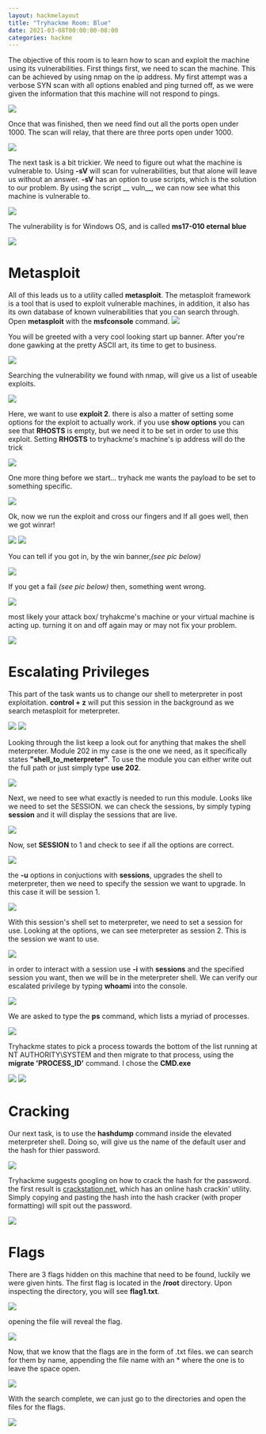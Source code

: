 ```yaml
---
layout: hackmelayout
title: "Tryhackme Room: Blue"
date: 2021-03-08T00:00:00-08:00
categories: hackme
---
```


The objective of this room is to learn how to scan and exploit the machine using its vulnerabilities. First things first, we need to scan the machine. This can be achieved by using nmap on the ip address. My first attempt was a verbose SYN scan with all options enabled and ping turned off, as we were given the information that this machine will not respond to pings.

<img src="https://clamshatter.github.io/assets/blue1.png">

Once that was finished, then we need find out all the ports open under 1000. The scan will relay, that there are three ports open under 1000.

<img src="https://clamshatter.github.io/assets/blue2.png">

The next task is a bit trickier. We need to figure out what the machine is vulnerable to. Using __-sV__ will scan for vulnerabilities, but that alone will leave us without an answer. __-sV__ has an option to use scripts, which is the solution to our problem. By using the script __ vuln__, we can now see what this machine is vulnerable to.

<img src="https://clamshatter.github.io/assets/blue4.png">

The vulnerability is for Windows OS, and is called __ms17-010 eternal blue__

<img src="https://clamshatter.github.io/assets/blue5.png">

<h1> Metasploit</h1>

All of this leads us to a utility called __metasploit__. The metasploit framework is a tool that is used to exploit vulnerable machines, in addition, it also has its own database of known vulnerabilities that you can search through. 
Open __metasploit__ with the __msfconsole__ command.
<img src="https://clamshatter.github.io/assets/blue6.png">

You will be greeted with a very cool looking start up banner. After you're done gawking at the pretty ASCII art, its time to get to business.

<img src="https://clamshatter.github.io/assets/blue7.png">

 Searching the vulnerability we found with nmap, will give us a list of useable exploits.

<img src="https://clamshatter.github.io/assets/blue8.png">

Here, we want to use __exploit 2__. there is also a matter of setting some options for the exploit to actually work. if you use __show options__ you can see that __RHOSTS__ is empty, but we need it to be set in order to use this exploit. Setting __RHOSTS__ to tryhackme's machine's ip address will do the trick

<img src="https://clamshatter.github.io/assets/blue11.png">

One more thing before we start... tryhack me wants the payload to be set to something specific.

<img src="https://clamshatter.github.io/assets/blue10.png">

Ok, now we run the exploit and cross our fingers and If all goes well, then we got winrar!

<img src="https://clamshatter.github.io/assets/winrar.gif">

<img src="https://clamshatter.github.io/assets/blue122.png">

You can tell if you got in, by the win banner,_(see pic below)_

<img src="https://clamshatter.github.io/assets/blue14.png">

If you get a fail _(see pic below)_ then, something went wrong.

<img src="https://clamshatter.github.io/assets/blue13.png">

most likely your attack box/ tryhakcme's machine or your virtual machine is acting up. turning it on and off again may or may not fix your problem.

<img src="https://clamshatter.github.io/assets/onoffagain.gif">

<h1> Escalating Privileges</h1>

This part of the task wants us to change our shell to meterpreter in post exploitation. __control + z__ will put this session in the background as we search metasploit for meterpreter.

<img src="https://clamshatter.github.io/assets/blue16.png">
<img src="https://clamshatter.github.io/assets/blue17.png">

Looking through the list keep a look out for anything that makes the shell meterpreter. Module 202 in my case is the one we need, as it specifically states __"shell_to_meterpreter"__. To use the module you can either write out the full path or just simply type __use 202__. 

<img src="https://clamshatter.github.io/assets/blue18.png">

Next, we need to see what exactly is needed to run this module. Looks like we need to set the SESSION. we can check the sessions, by simply typing __session__ and it will display the sessions that are live.

<img src="https://clamshatter.github.io/assets/blue19.png">

Now, set __SESSION__ to 1 and check to see if all the options are correct.

<img src="https://clamshatter.github.io/assets/blue20.png">

the __-u__ options in conjuctions with __sessions__, upgrades the shell to meterpreter, then we need to specify the session we want to upgrade. In this case it will be session 1.

<img src="https://clamshatter.github.io/assets/blue21.png">

With this session's shell set to meterpreter, we need to set a session for use. Looking at the options, we can see meterpreter as session 2. This is the session we want to use.

<img src="https://clamshatter.github.io/assets/blue22.png">

in order to interact with a session use __-i__ with __sessions__ and the specified session you want, then we will be in the meterpreter shell. We can verify our escalated privilege by typing __whoami__ into the console.

<img src="https://clamshatter.github.io/assets/blue15.png">

We are asked to type the __ps__ command, which lists a myriad of processes.  

<img src="https://clamshatter.github.io/assets/blue23.png">

Tryhackme states to pick a process towards the bottom of the list running at NT AUTHORITY\SYSTEM and then migrate to that process, using the __migrate 'PROCESS_ID'__ command. I chose the __CMD.exe__

<img src="https://clamshatter.github.io/assets/blue24.png">

<img src="https://clamshatter.github.io/assets/blue25.png">

<h1>Cracking</h1>

Our next task, is to use the __hashdump__ command inside the elevated meterpreter shell. Doing so, will give us the name of the default user and the hash for thier password.

<img src="https://clamshatter.github.io/assets/blue26.png">

Tryhackme suggests googling on how to crack the hash for the password. the first result is [crackstation.net](https://crackstation.net), which has an online hash crackin' utility. Simply copying and pasting the hash into the hash cracker (with proper formatting) will spit out the password.

<img src="https://clamshatter.github.io/assets/blue27.png">

<h1>Flags</h1>

There are 3 flags hidden on this machine that need to be found, luckily we were given hints. The first flag is located in the __/root__ directory. Upon inspecting the directory, you will see __flag1.txt__.

<img src="https://clamshatter.github.io/assets/blue28.png">

 opening the file will reveal the flag.

<img src="https://clamshatter.github.io/assets/blue29.png">

Now, that we know that the flags are in the form of .txt files. we can search for them by name, appending the file name with an * where the one is to leave the space open.

<img src="https://clamshatter.github.io/assets/blue30.png">

With the search complete, we can just go to the directories and open the files for the flags.

<img src="https://clamshatter.github.io/assets/blue32.png">

